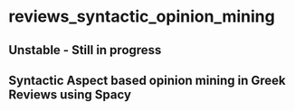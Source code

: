# reviews_syntactic_opinion_mining

 ## Unstable - Still in progress 


## Syntactic Aspect based opinion mining in Greek Reviews using Spacy


